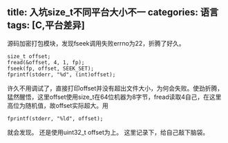 title: 入坑size_t不同平台大小不一
categories: 语言
tags: [C,平台差异]
---
源码加密打包模块，发现fseek调用失败errno为22，折腾了好久。
```
size_t offset;
fread(&offset, 4, 1, fp);
fseek(fp, offset, SEEK_SET);
fprintf(stderr, "%d", (int)offset);
```
许久不用调试了，直接打印offset并没有超出文件大小，为何会失败。使劲折腾，猛然醒悟，这里offset使用size_t在64位机器为8字节，fread读取4自己，在这里高位为随机值，故offset实际超大。用
```
fprintf(stderr, "%ld", offset);
```
就会发现。
还是使用uint32_t offset为上。
这里记录下，给自己敲下脑袋。
